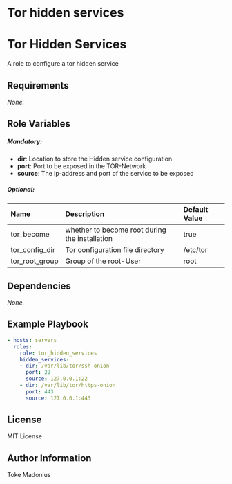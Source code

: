 # Tor hidden services

# Tor Hidden Services

A role to configure a tor hidden service

## Requirements

_None._

## Role Variables

##### ***Mandatory***:
* **dir**: Location to store the Hidden service configuration
* **port**: Port to be exposed in the TOR-Network
* **source**: The ip-address and port of the service to be exposed

##### ***Optional***:
| Name | Description | Default Value |
| :--- | :---------- | :------------ |
| tor_become | whether to become root during the installation | true
| tor_config_dir | Tor configuration file directory | /etc/tor
| tor_root_group | Group of the root-User | root

## Dependencies

_None._

## Example Playbook

```yaml
- hosts: servers
  roles:
    role: tor_hidden_services
    hidden_services:
    - dir: /var/lib/tor/ssh-onion
      port: 22
      source: 127.0.0.1:22
    - dir: /var/lib/tor/https-onion
      port: 443
      source: 127.0.0.1:443
```

## License

MIT License

## Author Information

Toke
Madonius
